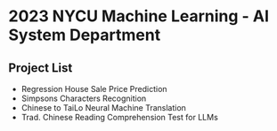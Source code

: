 # 2023 NYCU Machine Learning - AI System Department
## Project List
- Regression House Sale Price Prediction
- Simpsons Characters Recognition
- Chinese to TaiLo Neural Machine Translation
- Trad. Chinese Reading Comprehension Test for LLMs